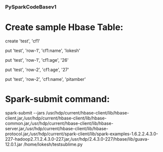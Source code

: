 ### PySparkCodeBasev1

# Create sample Hbase Table:

create 'test', 'cf1'

put 'test', 'row-1', 'cf1:name', 'lokesh'

put 'test', 'row-1', 'cf1:age', '26'

put 'test', 'row-2', 'cf1:age', '27'

put 'test', 'row-2', 'cf1:name', 'pitamber'


# Spark-submit command:

spark-submit --jars  /usr/hdp/current/hbase-client/lib/hbase-client.jar,/usr/hdp/current/hbase-client/lib/hbase-common.jar,/usr/hdp/current/hbase-client/lib/hbase-server.jar,/usr/hdp/current/hbase-client/lib/hbase-protocol.jar,/usr/hdp/current/spark-client/lib/spark-examples-1.6.2.2.4.3.0-227-hadoop2.7.1.2.4.3.0-227.jar,/usr/hdp/2.4.3.0-227/hbase/lib/guava-12.0.1.jar /home/lokesh/testsublime.py
